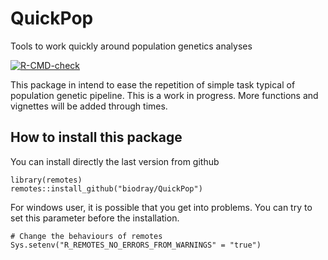 # QuickPop
 
Tools to work quickly around population genetics analyses

 <!-- badges: start -->
  [![R-CMD-check](https://github.com/biodray/QuickPop/workflows/R-CMD-check/badge.svg)](https://github.com/biodray/QuickPop/actions)
  <!-- badges: end -->

This package in intend to ease the repetition of simple task typical of population genetic pipeline. This is a work in progress. More functions and vignettes will be added through times.

## How to install this package

You can install directly the last version from github

```{r}
library(remotes)
remotes::install_github("biodray/QuickPop")
```

For windows user, it is possible that you get into problems. You can try to set this parameter before the installation.

```{r}
# Change the behaviours of remotes
Sys.setenv("R_REMOTES_NO_ERRORS_FROM_WARNINGS" = "true")
```
